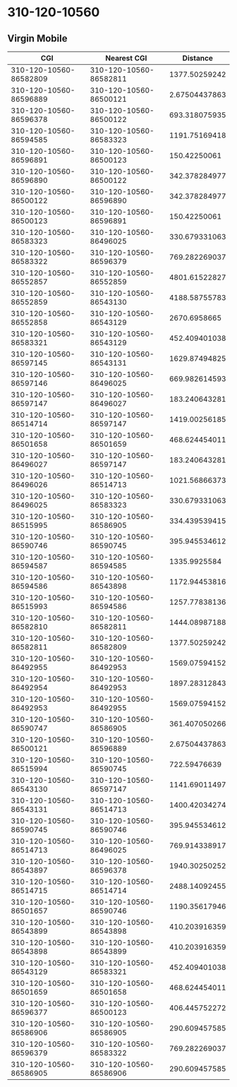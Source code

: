# 310-120-10560
## Virgin Mobile


| CGI | Nearest CGI | Distance |
|-----|-------------|----------|
| 310-120-10560-86582809 | 310-120-10560-86582811 | 1377.50259242 |
| 310-120-10560-86596889 | 310-120-10560-86500121 | 2.67504437863 |
| 310-120-10560-86596378 | 310-120-10560-86500122 | 693.318075935 |
| 310-120-10560-86594585 | 310-120-10560-86583323 | 1191.75169418 |
| 310-120-10560-86596891 | 310-120-10560-86500123 | 150.42250061 |
| 310-120-10560-86596890 | 310-120-10560-86500122 | 342.378284977 |
| 310-120-10560-86500122 | 310-120-10560-86596890 | 342.378284977 |
| 310-120-10560-86500123 | 310-120-10560-86596891 | 150.42250061 |
| 310-120-10560-86583323 | 310-120-10560-86496025 | 330.679331063 |
| 310-120-10560-86583322 | 310-120-10560-86596379 | 769.282269037 |
| 310-120-10560-86552857 | 310-120-10560-86552859 | 4801.61522827 |
| 310-120-10560-86552859 | 310-120-10560-86543130 | 4188.58755783 |
| 310-120-10560-86552858 | 310-120-10560-86543129 | 2670.6958665 |
| 310-120-10560-86583321 | 310-120-10560-86543129 | 452.409401038 |
| 310-120-10560-86597145 | 310-120-10560-86543131 | 1629.87494825 |
| 310-120-10560-86597146 | 310-120-10560-86496025 | 669.982614593 |
| 310-120-10560-86597147 | 310-120-10560-86496027 | 183.240643281 |
| 310-120-10560-86514714 | 310-120-10560-86597147 | 1419.00256185 |
| 310-120-10560-86501658 | 310-120-10560-86501659 | 468.624454011 |
| 310-120-10560-86496027 | 310-120-10560-86597147 | 183.240643281 |
| 310-120-10560-86496026 | 310-120-10560-86514713 | 1021.56866373 |
| 310-120-10560-86496025 | 310-120-10560-86583323 | 330.679331063 |
| 310-120-10560-86515995 | 310-120-10560-86586905 | 334.439539415 |
| 310-120-10560-86590746 | 310-120-10560-86590745 | 395.945534612 |
| 310-120-10560-86594587 | 310-120-10560-86594585 | 1335.9925584 |
| 310-120-10560-86594586 | 310-120-10560-86543898 | 1172.94453816 |
| 310-120-10560-86515993 | 310-120-10560-86594586 | 1257.77838136 |
| 310-120-10560-86582810 | 310-120-10560-86582811 | 1444.08987188 |
| 310-120-10560-86582811 | 310-120-10560-86582809 | 1377.50259242 |
| 310-120-10560-86492955 | 310-120-10560-86492953 | 1569.07594152 |
| 310-120-10560-86492954 | 310-120-10560-86492953 | 1897.28312843 |
| 310-120-10560-86492953 | 310-120-10560-86492955 | 1569.07594152 |
| 310-120-10560-86590747 | 310-120-10560-86586905 | 361.407050266 |
| 310-120-10560-86500121 | 310-120-10560-86596889 | 2.67504437863 |
| 310-120-10560-86515994 | 310-120-10560-86590745 | 722.59476639 |
| 310-120-10560-86543130 | 310-120-10560-86597147 | 1141.69011497 |
| 310-120-10560-86543131 | 310-120-10560-86514713 | 1400.42034274 |
| 310-120-10560-86590745 | 310-120-10560-86590746 | 395.945534612 |
| 310-120-10560-86514713 | 310-120-10560-86496025 | 769.914338917 |
| 310-120-10560-86543897 | 310-120-10560-86596378 | 1940.30250252 |
| 310-120-10560-86514715 | 310-120-10560-86514714 | 2488.14092455 |
| 310-120-10560-86501657 | 310-120-10560-86590746 | 1190.35617946 |
| 310-120-10560-86543899 | 310-120-10560-86543898 | 410.203916359 |
| 310-120-10560-86543898 | 310-120-10560-86543899 | 410.203916359 |
| 310-120-10560-86543129 | 310-120-10560-86583321 | 452.409401038 |
| 310-120-10560-86501659 | 310-120-10560-86501658 | 468.624454011 |
| 310-120-10560-86596377 | 310-120-10560-86500123 | 406.445752272 |
| 310-120-10560-86586906 | 310-120-10560-86586905 | 290.609457585 |
| 310-120-10560-86596379 | 310-120-10560-86583322 | 769.282269037 |
| 310-120-10560-86586905 | 310-120-10560-86586906 | 290.609457585 |
